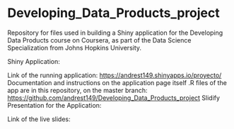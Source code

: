 # Developing_Data_Products_project
Repository for files used in building a Shiny application for the Developing Data Products course on Coursera, as part of the Data Science Specialization from Johns Hopkins University.

Shiny Application:

Link of the running application: https://andrest149.shinyapps.io/proyecto/
Documentation and instructions on the application page itself
.R files of the app are in this repository, on the master branch: https://github.com/andrest149/Developing_Data_Products_project
Slidify Presentation for the Application:

Link of the live slides:
